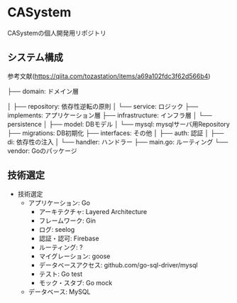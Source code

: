 # CASystem
CASystemの個人開発用リポジトリ

## システム構成
参考文献(https://qiita.com/tozastation/items/a69a102fdc3f62d566b4)

├── domain: ドメイン層

│   ├── repository: 依存性逆転の原則
│   └── service: ロジック
├── implements: アプリケーション層
├── infrastructure: インフラ層
│   └── persistence
│       ├── model: DBモデル
│       └── mysql: mysqlサーバ用Repository
├── migrations: DB初期化
├── interfaces: その他
│   ├── auth: 認証
│   ├── di: 依存性の注入
│   └── handler: ハンドラー
├── main.go: ルーティング
└── vendor: Goのパッケージ

## 技術選定

- 技術選定
    - アプリケーション: Go
        - アーキテクチャ: Layered Architecture
        - フレームワーク: Gin
        - ログ: seelog
        - 認証・認可: Firebase
        - ルーティング: ?
        - マイグレーション: goose
        - データベースアクセス: github.com/go-sql-driver/mysql
        - テスト: Go test
        - モック・スタブ: Go mock
    - データベース: MySQL
